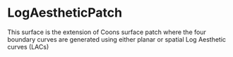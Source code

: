 # LogAestheticPatch
This surface is the extension of Coons surface patch where the four boundary curves are generated using either planar or spatial Log Aesthetic curves (LACs)
